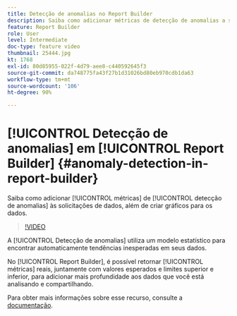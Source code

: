 ```yaml
---
title: Detecção de anomalias no Report Builder
description: Saiba como adicionar métricas de detecção de anomalias a solicitações de dados, além de criar gráficos para os dados.
feature: Report Builder
role: User
level: Intermediate
doc-type: feature video
thumbnail: 25444.jpg
kt: 1768
exl-id: 80d85955-022f-4d79-aee8-c440592645f3
source-git-commit: da748775fa43f27b1d31026bd80eb970cdb1da63
workflow-type: tm+mt
source-wordcount: '106'
ht-degree: 90%

---
```


# [!UICONTROL Detecção de anomalias] em [!UICONTROL Report Builder] {#anomaly-detection-in-report-builder}

Saiba como adicionar [!UICONTROL métricas] de [!UICONTROL detecção de anomalias] às solicitações de dados, além de criar gráficos para os dados.

>[!VIDEO](https://video.tv.adobe.com/v/23543/?quality=12)

A [!UICONTROL Detecção de anomalias] utiliza um modelo estatístico para encontrar automaticamente tendências inesperadas em seus dados.

No [!UICONTROL Report Builder], é possível retornar [!UICONTROL métricas] reais, juntamente com valores esperados e limites superior e inferior, para adicionar mais profundidade aos dados que você está analisando e compartilhando.

Para obter mais informações sobre esse recurso, consulte a [documentação](https://experienceleague.adobe.com/docs/analytics/analyze/analysis-workspace/virtual-analyst/anomaly-detection/statistics-anomaly-detection.html?lang=pt-BR).
